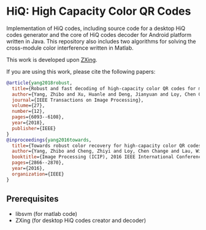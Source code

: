# HiQ: High Capacity Color QR Codes
Implementation of HiQ codes, including source code for a desktop HiQ codes generator and the core of HiQ codes decoder for Android platform written in Java. This repository also includes two algorithms for solving the cross-module color interference written in Matlab. 

This work is developed upon [ZXing](https://github.com/zxing/zxing).

If you are using this work, please cite the following papers:
```bibtex
@article{yang2018robust,
  title={Robust and fast decoding of high-capacity color QR codes for mobile applications},
  author={Yang, Zhibo and Xu, Huanle and Deng, Jianyuan and Loy, Chen Change and Lau, Wing Cheong},
  journal={IEEE Transactions on Image Processing},
  volume={27},
  number={12},
  pages={6093--6108},
  year={2018},
  publisher={IEEE}
}
@inproceedings{yang2016towards,
  title={Towards robust color recovery for high-capacity color QR codes},
  author={Yang, Zhibo and Cheng, Zhiyi and Loy, Chen Change and Lau, Wing Cheong and Li, Chak Man and Li, Guanchen},
  booktitle={Image Processing (ICIP), 2016 IEEE International Conference on},
  pages={2866--2870},
  year={2016},
  organization={IEEE}
}
```

Prerequisites
---

- libsvm (for matlab code)
- ZXing (for desktop HiQ codes creator and decoder)
